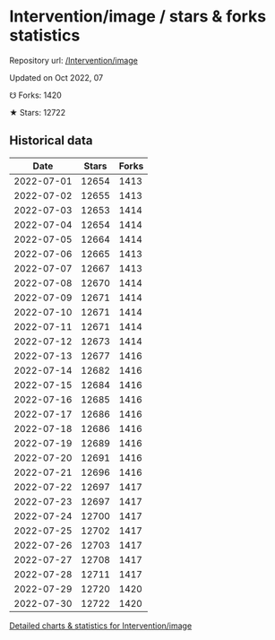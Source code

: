 # Intervention/image / stars & forks statistics

Repository url: [/Intervention/image](https://github.com/Intervention/image)

Updated on Oct 2022, 07

☋ Forks: 1420

★ Stars: 12722

## Historical data
| Date | Stars | Forks |
|------|-------|-------|
| 2022-07-01 | 12654 | 1413 | 
| 2022-07-02 | 12655 | 1413 | 
| 2022-07-03 | 12653 | 1414 | 
| 2022-07-04 | 12654 | 1414 | 
| 2022-07-05 | 12664 | 1414 | 
| 2022-07-06 | 12665 | 1413 | 
| 2022-07-07 | 12667 | 1413 | 
| 2022-07-08 | 12670 | 1414 | 
| 2022-07-09 | 12671 | 1414 | 
| 2022-07-10 | 12671 | 1414 | 
| 2022-07-11 | 12671 | 1414 | 
| 2022-07-12 | 12673 | 1414 | 
| 2022-07-13 | 12677 | 1416 | 
| 2022-07-14 | 12682 | 1416 | 
| 2022-07-15 | 12684 | 1416 | 
| 2022-07-16 | 12685 | 1416 | 
| 2022-07-17 | 12686 | 1416 | 
| 2022-07-18 | 12686 | 1416 | 
| 2022-07-19 | 12689 | 1416 | 
| 2022-07-20 | 12691 | 1416 | 
| 2022-07-21 | 12696 | 1416 | 
| 2022-07-22 | 12697 | 1417 | 
| 2022-07-23 | 12697 | 1417 | 
| 2022-07-24 | 12700 | 1417 | 
| 2022-07-25 | 12702 | 1417 | 
| 2022-07-26 | 12703 | 1417 | 
| 2022-07-27 | 12708 | 1417 | 
| 2022-07-28 | 12711 | 1417 | 
| 2022-07-29 | 12720 | 1420 | 
| 2022-07-30 | 12722 | 1420 | 


[Detailed charts & statistics for Intervention/image](https://reviewgithub.com/rep/Intervention/image)
